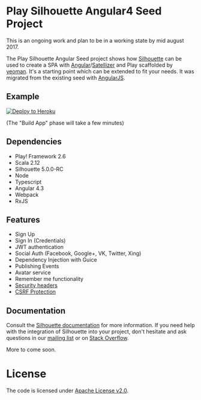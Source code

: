 Play Silhouette Angular4 Seed Project
=====================================

This is an ongoing work and plan to be in a working state by mid august 2017.

The Play Silhouette Angular Seed project shows how [Silhouette](https://github.com/mohiva/play-silhouette) can be used
to create a SPA with [Angular](https://angular.io/)/[Satellizer](https://github.com/sahat/satellizer) and Play
scaffolded by [yeoman](https://github.com/tuplejump/play-yeoman). It's a starting point which can be extended to fit
your needs. It was migrated from the existing seed with [AngularJS](https://github.com/mohiva/play-silhouette-angular-seed).

## Example

[![Deploy to Heroku](https://www.herokucdn.com/deploy/button.png)](https://heroku.com/deploy)

(The "Build App" phase will take a few minutes)

## Dependencies

* Play! Framework 2.6
* Scala 2.12
* Silhouette 5.0.0-RC
* Node
* Typescript
* Angular 4.3
* Webpack
* RxJS

## Features

* Sign Up
* Sign In (Credentials)
* JWT authentication
* Social Auth (Facebook, Google+, VK, Twitter, Xing)
* Dependency Injection with Guice
* Publishing Events
* Avatar service
* Remember me functionality
* [Security headers](https://www.playframework.com/documentation/2.4.x/SecurityHeaders)
* [CSRF Protection](https://www.playframework.com/documentation/2.4.x/ScalaCsrf)

## Documentation

Consult the [Silhouette documentation](http://silhouette.mohiva.com/docs) for more information. If you need help with the integration of Silhouette into your project, don't hesitate and ask questions in our [mailing list](https://groups.google.com/forum/#!forum/play-silhouette) or on [Stack Overflow](http://stackoverflow.com/questions/tagged/playframework).

More to come soon.

# License

The code is licensed under [Apache License v2.0](http://www.apache.org/licenses/LICENSE-2.0).
